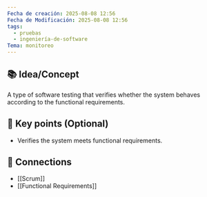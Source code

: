 ```yaml
---
Fecha de creación: 2025-08-08 12:56
Fecha de Modificación: 2025-08-08 12:56
tags:
  - pruebas
  - ingeniería-de-software
Tema: monitoreo
---
```



## 📚 Idea/Concept 

A type of software testing that verifies whether the system behaves according to the functional requirements.
## 📌 Key points (Optional)
- Verifies the system meets functional requirements.

## 🔗 Connections
- [[Scrum]]
- [[Functional Requirements]]

